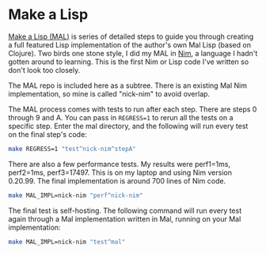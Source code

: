 # Make a Lisp
[Make a Lisp (MAL)](https://github.com/kanaka/mal/) is series of detailed steps to guide you through creating a full featured Lisp implementation of the author's own Mal Lisp (based on Clojure). Two birds one stone style, I did my MAL in [Nim](https://nim-lang.org/), a language I hadn't gotten around to learning. This is the first Nim or Lisp code I've written so don't look too closely.

The MAL repo is included here as a subtree. There is an existing Mal Nim implementation, so mine is called "nick-nim" to avoid overlap. 

The MAL process comes with tests to run after each step. There are steps 0 through 9 and A. You can pass in `REGRESS=1` to rerun all the tests on a specific step. Enter the mal directory, and the following will run every test on the final step's code:

```bash
make REGRESS=1 "test^nick-nim^stepA"
```

There are also a few performance tests. My results were perf1=1ms, perf2=1ms, perf3=17497. This is on my laptop and using Nim version 0.20.99. The final implementation is around 700 lines of Nim code.

```bash
make MAL_IMPL=nick-nim "perf^nick-nim"
```

The final test is self-hosting. The following command will run every test again through a Mal implementation written in Mal, running on your Mal implementation:

```bash
make MAL_IMPL=nick-nim "test^mal"
```

